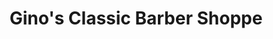 ---
title: "Gino's Classic Barber Shoppe"
url: /atlanta/ginos-classic-barber-shoppe/
shop: Friseur
---